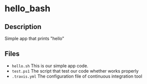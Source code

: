 # hello_bash


## Description ###
Simple app that prints "hello" 

## Files ###
- `hello.sh` This is our simple app code. 
- `test.ps1` The script that test our code whether works properly 
- `.travis.yml` The configuration file of continuous integration tool



